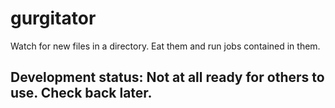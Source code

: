 gurgitator
==========

Watch for new files in a directory. Eat them and run jobs contained in them.

## Development status: Not at all ready for others to use. Check back later.
